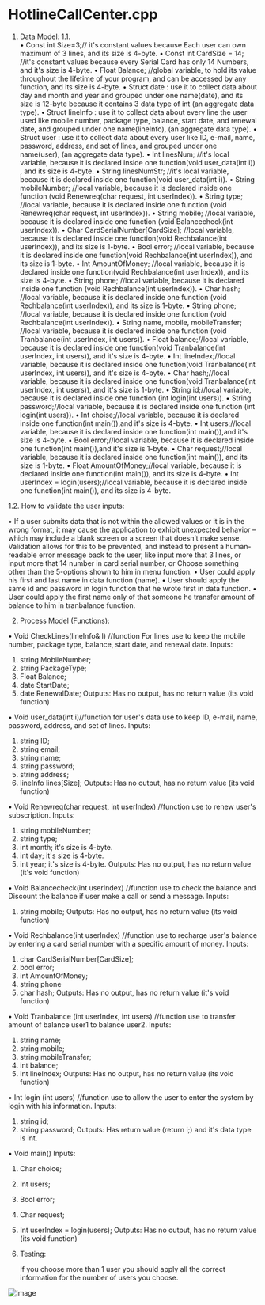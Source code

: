 # HotlineCallCenter.cpp
1.	Data Model:
1.1.	
•	Const int Size=3;// it's constant values because Each user can own maximum of 3 lines, and its size is 4-byte.
•	Const int CardSize = 14; //it's constant values because every Serial Card has only 14 Numbers, and it's size is 4-byte.
•	Float Balance; //global variable, to hold its value throughout the lifetime of your program, and can be accessed by any function, and its size is 4-byte. 
•	Struct date : use it to collect data about day and month and year and grouped under one name(date), and its size is 12-byte  because it contains 3 data type of  int (an aggregate data type).
•	Struct lineInfo : use it to collect data about every line the user used like mobile number, package type, balance, start date, and renewal date, and grouped under one name(lineInfo), (an aggregate data type).
•	Struct user : use it to collect data about every user like  ID, e-mail, name, password, address, and set of lines, and grouped under one name(user), (an aggregate data type).
•	Int linesNum; //it's local variable, because it is declared inside one function(void user_data(int i)) , and its size is 4-byte.
•	String linesNumStr; //it's local variable, because it is declared inside one function(void user_data(int i)).
•	String mobileNumber; //local variable, because it is declared inside one function (void Renewreq(char request, int userIndex)).
•	 String type; //local variable, because it is declared inside one function (void Renewreq(char request, int userIndex)).
•	String mobile; //local variable, because it is declared inside one function (void Balancecheck(int userIndex)).
•	Char CardSerialNumber[CardSize]; //local variable, because it is declared inside one function(void Rechbalance(int userIndex)), and its size is 1-byte.
•	Bool error; //local variable, because it is declared inside one function(void Rechbalance(int userIndex)), and its size is 1-byte.
•	Int AmountOfMoney; //local variable, because it is declared inside one function(void Rechbalance(int userIndex)), and its size is 4-byte.
•	String phone; //local variable, because it is declared inside one function (void Rechbalance(int userIndex)).
•	Char hash; //local variable, because it is declared inside one function (void Rechbalance(int userIndex)), and its size is 1-byte.
•	String phone; //local variable, because it is declared inside one function (void Rechbalance(int userIndex)).
•	String name, mobile, mobileTransfer; //local variable, because it is declared inside one function (void Tranbalance(int userIndex, int users)).
•	Float balance;//local variable, because it is declared inside one function(void Tranbalance(int userIndex, int users)), and it's size is 4-byte.
•	Int lineIndex;//local variable, because it is declared inside one function(void Tranbalance(int userIndex, int users)), and it's size is 4-byte.
•	Char hash;//local variable, because it is declared inside one function(void Tranbalance(int userIndex, int users)), and it's size is 1-byte.
•	String id;//local variable, because it is declared inside one function (int login(int users)).
•	String password;//local variable, because it is declared inside one function (int login(int users)).
•	Int choise;//local variable, because it is declared inside one function(int main()),and it's size is 4-byte.
•	Int users;//local variable, because it is declared inside one function(int main()),and it's size is 4-byte.
•	Bool error;//local variable, because it is declared inside one function(int main()),and it's size is 1-byte.
•	Char request;//local variable, because it is declared inside one function(int main()), and its size is 1-byte.
•	Float AmountOfMoney;//local variable, because it is declared inside one function(int main()), and its size is 4-byte.
•	Int userIndex = login(users);//local variable, because it is declared inside one function(int main()), and its size is 4-byte.

1.2.	 How to validate the user inputs:

•	If a user submits data that is not within the allowed values or it is in the wrong format, it may cause the application to exhibit unexpected behavior – which may include a blank screen or a screen that doesn’t make sense. Validation allows for this to be prevented, and instead to present a human-readable error message back to the user, like input more that 3 lines, or input more that 14 number in card serial number, or Choose something other than the 5-options shown to him in menu function.
•	User could apply his first and last name in data function (name).
•	User should apply the same id and password in login function that he wrote first in data function.
•	User could apply the first name only of that someone he transfer amount of balance to him in tranbalance function.

2.	Process Model (Functions):

•	Void CheckLines(lineInfo& l) //function For lines use to keep the mobile number, package type, balance, start date, and renewal date.
Inputs:
1.	string MobileNumber;
2.	string PackageType;
3.	Float Balance; 
4.	date StartDate;
5.	date RenewalDate;
               Outputs: 
Has no output, has no return value (its void function)

•	Void user_data(int i)//function for user's data use to keep ID, e-mail, name, password, address, and set of lines.
Inputs:
1.	string ID;
2.	string email;
3.	string name;
4.	string password;
5.	string address;
6.	lineInfo lines[Size];
Outputs: 
Has no output, has no return value (its void function)

•	Void Renewreq(char request, int userIndex) //function use to renew user's subscription.
Inputs:
1.	string mobileNumber;
2.	string type;
3.	int month; it's size is 4-byte.
4.	int day; it's size is 4-byte.
5.	int year; it's size is 4-byte.
Outputs: 
Has no output, has no return value (it's void function)

•	Void Balancecheck(int userIndex) //function use to check the balance and Discount the balance if user make a call or send a message.
Inputs: 
1.	string mobile;
Outputs: 
Has no output, has no return value (its void function)

•	Void Rechbalance(int userIndex) //function use to recharge user's balance by entering a card serial number with a specific amount of money.
Inputs:
1.	char CardSerialNumber[CardSize]; 
2.	bool error; 
3.	int AmountOfMoney; 
4.	string phone
5.	char hash;
Outputs: 
Has no output, has no return value (it's void function)

•	Void Tranbalance (int userIndex, int users) //function use to transfer amount of balance user1 to balance user2.
Inputs:
1.	string name;
2.	string mobile;
3.	string mobileTransfer;
4.	int balance;
5.	int lineIndex;
Outputs: 
Has no output, has no return value (its void function)

•	Int login (int users) //function use to allow the user to enter the system by login with his information.
Inputs:
1.	string id;
2.	string password;
Outputs:
Has return value (return i;) and it's data type is int.

•	Void main()
Inputs:
1.	Char choice;
2.	Int users;
3.	Bool error;
4.	Char request;
5.	Int userIndex = login(users);
 Outputs:
Has no output, has no return value (its void function)

3.	Testing:

	If you choose more than 1 user you should apply all the correct information for the number of users you choose.
  
![image](https://user-images.githubusercontent.com/101226388/189550965-388056f8-67ba-4b50-a86b-094f59d8227b.png)



